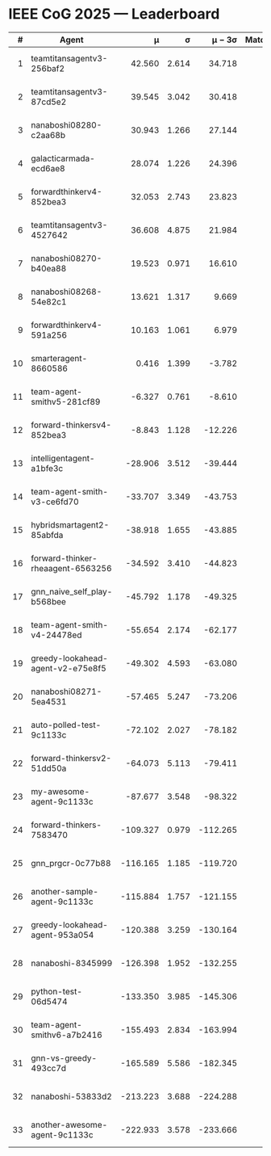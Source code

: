# IEEE CoG 2025 — Leaderboard

| # | Agent | μ | σ | μ − 3σ | Matches | Updated |
|---:|---|---:|---:|---:|---:|---|
| 1 | teamtitansagentv3-256baf2 | 42.560 | 2.614 | 34.718 | 280 | 2025-08-31 23:02 |
| 2 | teamtitansagentv3-87cd5e2 | 39.545 | 3.042 | 30.418 | 240 | 2025-08-31 23:02 |
| 3 | nanaboshi08280-c2aa68b | 30.943 | 1.266 | 27.144 | 300 | 2025-08-31 23:02 |
| 4 | galacticarmada-ecd6ae8 | 28.074 | 1.226 | 24.396 | 300 | 2025-08-31 23:02 |
| 5 | forwardthinkerv4-852bea3 | 32.053 | 2.743 | 23.823 | 246 | 2025-08-31 23:02 |
| 6 | teamtitansagentv3-4527642 | 36.608 | 4.875 | 21.984 | 160 | 2025-08-31 23:02 |
| 7 | nanaboshi08270-b40ea88 | 19.523 | 0.971 | 16.610 | 220 | 2025-08-31 23:02 |
| 8 | nanaboshi08268-54e82c1 | 13.621 | 1.317 | 9.669 | 340 | 2025-08-31 23:02 |
| 9 | forwardthinkerv4-591a256 | 10.163 | 1.061 | 6.979 | 200 | 2025-08-31 23:02 |
| 10 | smarteragent-8660586 | 0.416 | 1.399 | -3.782 | 261 | 2025-08-31 23:02 |
| 11 | team-agent-smithv5-281cf89 | -6.327 | 0.761 | -8.610 | 360 | 2025-08-31 23:02 |
| 12 | forward-thinkersv4-852bea3 | -8.843 | 1.128 | -12.226 | 120 | 2025-08-31 23:02 |
| 13 | intelligentagent-a1bfe3c | -28.906 | 3.512 | -39.444 | 212 | 2025-08-31 23:02 |
| 14 | team-agent-smith-v3-ce6fd70 | -33.707 | 3.349 | -43.753 | 200 | 2025-08-31 23:02 |
| 15 | hybridsmartagent2-85abfda | -38.918 | 1.655 | -43.885 | 257 | 2025-08-31 23:02 |
| 16 | forward-thinker-rheaagent-6563256 | -34.592 | 3.410 | -44.823 | 260 | 2025-08-31 23:02 |
| 17 | gnn_naive_self_play-b568bee | -45.792 | 1.178 | -49.325 | 140 | 2025-08-31 23:02 |
| 18 | team-agent-smith-v4-24478ed | -55.654 | 2.174 | -62.177 | 180 | 2025-08-31 23:02 |
| 19 | greedy-lookahead-agent-v2-e75e8f5 | -49.302 | 4.593 | -63.080 | 360 | 2025-08-31 23:02 |
| 20 | nanaboshi08271-5ea4531 | -57.465 | 5.247 | -73.206 | 260 | 2025-08-31 23:02 |
| 21 | auto-polled-test-9c1133c | -72.102 | 2.027 | -78.182 | 400 | 2025-08-31 23:02 |
| 22 | forward-thinkersv2-51dd50a | -64.073 | 5.113 | -79.411 | 160 | 2025-08-31 23:02 |
| 23 | my-awesome-agent-9c1133c | -87.677 | 3.548 | -98.322 | 260 | 2025-08-31 23:02 |
| 24 | forward-thinkers-7583470 | -109.327 | 0.979 | -112.265 | 320 | 2025-08-31 23:02 |
| 25 | gnn_prgcr-0c77b88 | -116.165 | 1.185 | -119.720 | 360 | 2025-08-31 23:02 |
| 26 | another-sample-agent-9c1133c | -115.884 | 1.757 | -121.155 | 180 | 2025-08-31 23:02 |
| 27 | greedy-lookahead-agent-953a054 | -120.388 | 3.259 | -130.164 | 280 | 2025-08-31 23:02 |
| 28 | nanaboshi-8345999 | -126.398 | 1.952 | -132.255 | 200 | 2025-08-31 23:02 |
| 29 | python-test-06d5474 | -133.350 | 3.985 | -145.306 | 220 | 2025-08-31 23:02 |
| 30 | team-agent-smithv6-a7b2416 | -155.493 | 2.834 | -163.994 | 260 | 2025-08-31 23:02 |
| 31 | gnn-vs-greedy-493cc7d | -165.589 | 5.586 | -182.345 | 260 | 2025-08-31 23:02 |
| 32 | nanaboshi-53833d2 | -213.223 | 3.688 | -224.288 | 240 | 2025-08-31 23:02 |
| 33 | another-awesome-agent-9c1133c | -222.933 | 3.578 | -233.666 | 440 | 2025-08-31 23:02 |
